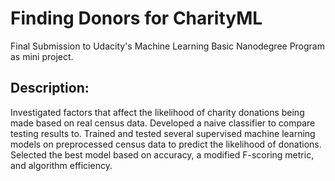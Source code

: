 # Finding Donors for CharityML
Final Submission to Udacity's Machine Learning Basic Nanodegree Program as mini project.

## Description: 
Investigated factors that affect the likelihood of charity donations being made based on real census data. Developed a naive classifier to compare testing results to. Trained and tested several supervised machine learning models on preprocessed census data to predict the likelihood of donations. Selected the best model based on accuracy, a modified F-scoring metric, and algorithm efficiency.
